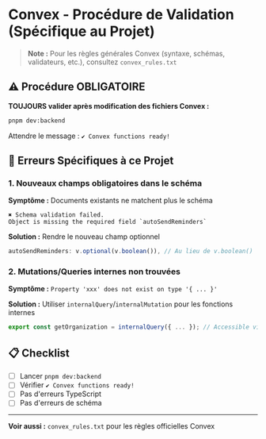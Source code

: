 # Convex - Procédure de Validation (Spécifique au Projet)

> **Note :** Pour les règles générales Convex (syntaxe, schémas, validateurs, etc.), consultez `convex_rules.txt`

## ⚠️ Procédure OBLIGATOIRE

**TOUJOURS valider après modification des fichiers Convex :**

```bash
pnpm dev:backend
```

Attendre le message : `✔ Convex functions ready!`

## 🐛 Erreurs Spécifiques à ce Projet

### 1. Nouveaux champs obligatoires dans le schéma
**Symptôme :** Documents existants ne matchent plus le schéma

```
✖ Schema validation failed.
Object is missing the required field `autoSendReminders`
```

**Solution :** Rendre le nouveau champ optionnel
```typescript
autoSendReminders: v.optional(v.boolean()), // Au lieu de v.boolean()
```

### 2. Mutations/Queries internes non trouvées
**Symptôme :** `Property 'xxx' does not exist on type '{ ... }'`

**Solution :** Utiliser `internalQuery`/`internalMutation` pour les fonctions internes
```typescript
export const getOrganization = internalQuery({ ... }); // Accessible via internal.xxx
```

## 📋 Checklist

- [ ] Lancer `pnpm dev:backend`
- [ ] Vérifier `✔ Convex functions ready!`
- [ ] Pas d'erreurs TypeScript
- [ ] Pas d'erreurs de schéma

---

**Voir aussi :** `convex_rules.txt` pour les règles officielles Convex

